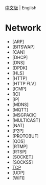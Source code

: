 [中文版](README_zh.md) | English

# Network

- [ARP]
- [BITSWAP]
- [CAN]
- [DHCP]
- [DNS]
- [DPDK]
- [HLS]
- [HTTP]
- [HTTP FLV]
- [ICMP]
- [IO]
- [IP]
- [MDNS]
- [MQTT]
- [MSGPACK]
- [MULTICAST]
- [NAT]
- [P2P]
- [PROTOBUF]
- [QOS]
- [RTMP]
- [RTSP]
- [SOCKET]
- [SOCKS5]
- [TCP](tcp.md)
- [UDP]
- [WIFI]